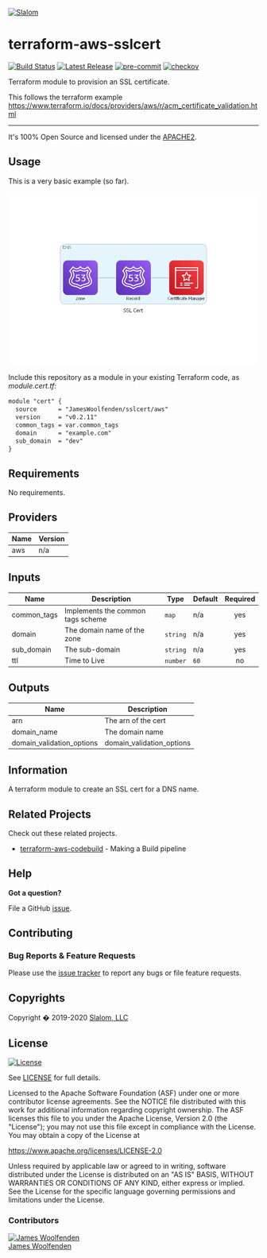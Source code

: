 [![Slalom][logo]](https://slalom.com)

# terraform-aws-sslcert

[![Build Status](https://github.com/JamesWoolfenden/terraform-aws-sslcert/workflows/Verify%20and%20Bump/badge.svg?branch=master)](https://github.com/JamesWoolfenden/terraform-aws-sslcert)
[![Latest Release](https://img.shields.io/github/release/JamesWoolfenden/terraform-aws-sslcert.svg)](https://github.com/JamesWoolfenden/terraform-aws-sslcert/releases/latest)
[![pre-commit](https://img.shields.io/badge/pre--commit-enabled-brightgreen?logo=pre-commit&logoColor=white)](https://github.com/pre-commit/pre-commit)
[![checkov](https://img.shields.io/badge/checkov-verified-brightgreen)](https://www.checkov.io/)

Terraform module to provision an SSL certificate.

This follows the terraform example <https://www.terraform.io/docs/providers/aws/r/acm_certificate_validation.html>

---
It's 100% Open Source and licensed under the [APACHE2](LICENSE).

## Usage

This is a very basic example (so far).

![ssl cert](./diagram/ssl_cert.png)

Include this repository as a module in your existing Terraform code, as *module.cert.tf*:

```hcl
module "cert" {
  source      = "JamesWoolfenden/sslcert/aws"
  version     = "v0.2.11"
  common_tags = var.common_tags
  domain      = "example.com"
  sub_domain  = "dev"
}
```

<!-- BEGINNING OF PRE-COMMIT-TERRAFORM DOCS HOOK -->
## Requirements

No requirements.

## Providers

| Name | Version |
|------|---------|
| aws | n/a |

## Inputs

| Name | Description | Type | Default | Required |
|------|-------------|------|---------|:--------:|
| common\_tags | Implements the common tags scheme | `map` | n/a | yes |
| domain | The domain name of the zone | `string` | n/a | yes |
| sub\_domain | The sub-domain | `string` | n/a | yes |
| ttl | Time to Live | `number` | `60` | no |

## Outputs

| Name | Description |
|------|-------------|
| arn | The arn of the cert |
| domain\_name | The domain name |
| domain\_validation\_options | domain\_validation\_options |

<!-- END OF PRE-COMMIT-TERRAFORM DOCS HOOK -->
## Information

A terraform module to create an SSL cert for a DNS name.

## Related Projects

Check out these related projects.

- [terraform-aws-codebuild](https://github.com/jameswoolfenden/terraform-aws-codebuild) - Making a Build pipeline

## Help

**Got a question?**

File a GitHub [issue](https://github.com/jameswoolfenden/terraform-aws-sslcert/issues).

## Contributing

### Bug Reports & Feature Requests

Please use the [issue tracker](https://github.com/jameswoolfenden/terraform-aws-sslcert/issues) to report any bugs or file feature requests.

## Copyrights

Copyright � 2019-2020 [Slalom, LLC](https://slalom.com)

## License

[![License](https://img.shields.io/badge/License-Apache%202.0-blue.svg)](https://opensource.org/licenses/Apache-2.0)

See [LICENSE](LICENSE) for full details.

Licensed to the Apache Software Foundation (ASF) under one
or more contributor license agreements.  See the NOTICE file
distributed with this work for additional information
regarding copyright ownership.  The ASF licenses this file
to you under the Apache License, Version 2.0 (the
"License"); you may not use this file except in compliance
with the License.  You may obtain a copy of the License at

<https://www.apache.org/licenses/LICENSE-2.0>

Unless required by applicable law or agreed to in writing,
software distributed under the License is distributed on an
"AS IS" BASIS, WITHOUT WARRANTIES OR CONDITIONS OF ANY
KIND, either express or implied.  See the License for the
specific language governing permissions and limitations
under the License.

### Contributors

[![James Woolfenden][jameswoolfenden_avatar]][jameswoolfenden_homepage]<br/>[James Woolfenden][jameswoolfenden_homepage]

[jameswoolfenden_homepage]: https://github.com/jameswoolfenden
[jameswoolfenden_avatar]: https://github.com/jameswoolfenden.png?size=150
[logo]: https://gist.githubusercontent.com/JamesWoolfenden/5c457434351e9fe732ca22b78fdd7d5e/raw/15933294ae2b00f5dba6557d2be88f4b4da21201/slalom-logo.png
[website]: https://slalom.com
[github]: https://github.com/jameswoolfenden
[linkedin]: https://www.linkedin.com/in/jameswoolfenden/
[twitter]: https://twitter.com/JimWoolfenden

[share_twitter]: https://twitter.com/intent/tweet/?text=terraform-aws-sslcert&url=https://github.com/jameswoolfenden/terraform-aws-sslcert
[share_linkedin]: https://www.linkedin.com/shareArticle?mini=true&title=terraform-aws-sslcert&url=https://github.com/jameswoolfenden/terraform-aws-sslcert
[share_reddit]: https://reddit.com/submit/?url=https://github.com/jameswoolfenden/terraform-aws-sslcert
[share_facebook]: https://facebook.com/sharer/sharer.php?u=https://github.com/jameswoolfenden/terraform-aws-sslcert
[share_email]: mailto:?subject=terraform-aws-sslcert&body=https://github.com/jameswoolfenden/terraform-aws-sslcert
